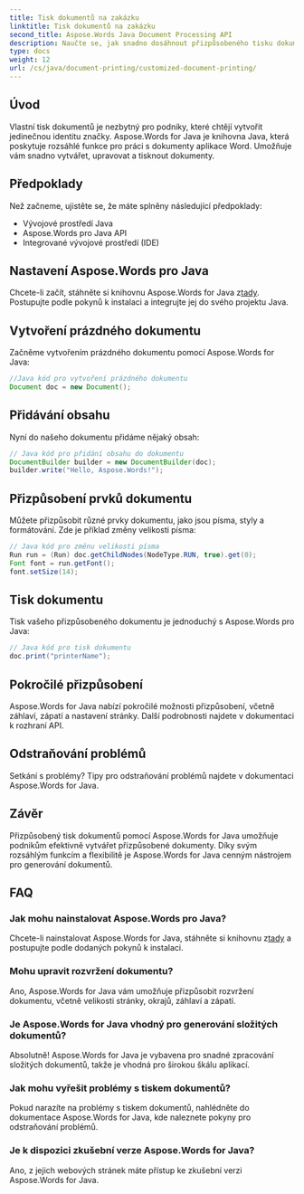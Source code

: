 ```yaml
---
title: Tisk dokumentů na zakázku
linktitle: Tisk dokumentů na zakázku
second_title: Aspose.Words Java Document Processing API
description: Naučte se, jak snadno dosáhnout přizpůsobeného tisku dokumentů pomocí Aspose.Words for Java. Tento podrobný průvodce pokrývá vše od nastavení až po pokročilé přizpůsobení.
type: docs
weight: 12
url: /cs/java/document-printing/customized-document-printing/
---
```


## Úvod

Vlastní tisk dokumentů je nezbytný pro podniky, které chtějí vytvořit jedinečnou identitu značky. Aspose.Words for Java je knihovna Java, která poskytuje rozsáhlé funkce pro práci s dokumenty aplikace Word. Umožňuje vám snadno vytvářet, upravovat a tisknout dokumenty.

## Předpoklady

Než začneme, ujistěte se, že máte splněny následující předpoklady:

- Vývojové prostředí Java
- Aspose.Words pro Java API
- Integrované vývojové prostředí (IDE)

## Nastavení Aspose.Words pro Java

 Chcete-li začít, stáhněte si knihovnu Aspose.Words for Java z[tady](https://releases.aspose.com/words/java/). Postupujte podle pokynů k instalaci a integrujte jej do svého projektu Java.

## Vytvoření prázdného dokumentu

Začněme vytvořením prázdného dokumentu pomocí Aspose.Words for Java:

```java
//Java kód pro vytvoření prázdného dokumentu
Document doc = new Document();
```

## Přidávání obsahu

Nyní do našeho dokumentu přidáme nějaký obsah:

```java
// Java kód pro přidání obsahu do dokumentu
DocumentBuilder builder = new DocumentBuilder(doc);
builder.write("Hello, Aspose.Words!");
```

## Přizpůsobení prvků dokumentu

Můžete přizpůsobit různé prvky dokumentu, jako jsou písma, styly a formátování. Zde je příklad změny velikosti písma:

```java
// Java kód pro změnu velikosti písma
Run run = (Run) doc.getChildNodes(NodeType.RUN, true).get(0);
Font font = run.getFont();
font.setSize(14);
```

## Tisk dokumentu

Tisk vašeho přizpůsobeného dokumentu je jednoduchý s Aspose.Words pro Java:

```java
// Java kód pro tisk dokumentu
doc.print("printerName");
```

## Pokročilé přizpůsobení

Aspose.Words for Java nabízí pokročilé možnosti přizpůsobení, včetně záhlaví, zápatí a nastavení stránky. Další podrobnosti najdete v dokumentaci k rozhraní API.

## Odstraňování problémů

Setkání s problémy? Tipy pro odstraňování problémů najdete v dokumentaci Aspose.Words for Java.

## Závěr

Přizpůsobený tisk dokumentů pomocí Aspose.Words for Java umožňuje podnikům efektivně vytvářet přizpůsobené dokumenty. Díky svým rozsáhlým funkcím a flexibilitě je Aspose.Words for Java cenným nástrojem pro generování dokumentů.

## FAQ

### Jak mohu nainstalovat Aspose.Words pro Java?

 Chcete-li nainstalovat Aspose.Words for Java, stáhněte si knihovnu z[tady](https://releases.aspose.com/words/java/) a postupujte podle dodaných pokynů k instalaci.

### Mohu upravit rozvržení dokumentu?

Ano, Aspose.Words for Java vám umožňuje přizpůsobit rozvržení dokumentu, včetně velikosti stránky, okrajů, záhlaví a zápatí.

### Je Aspose.Words for Java vhodný pro generování složitých dokumentů?

Absolutně! Aspose.Words for Java je vybavena pro snadné zpracování složitých dokumentů, takže je vhodná pro širokou škálu aplikací.

### Jak mohu vyřešit problémy s tiskem dokumentů?

Pokud narazíte na problémy s tiskem dokumentů, nahlédněte do dokumentace Aspose.Words for Java, kde naleznete pokyny pro odstraňování problémů.

### Je k dispozici zkušební verze Aspose.Words for Java?

Ano, z jejich webových stránek máte přístup ke zkušební verzi Aspose.Words for Java.